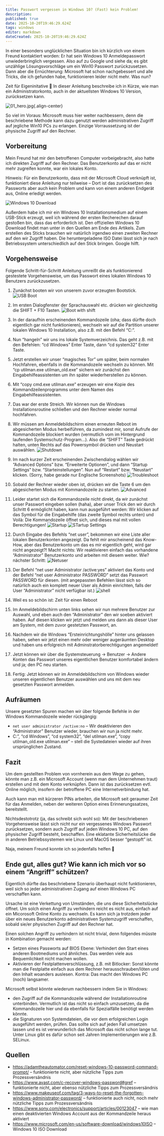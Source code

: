 ```yaml
---
title: Passwort vergessen in Windows 10? (Fast) kein Problem!
description: 
published: true
date: 2025-10-20T19:46:29.624Z
tags: windows
editor: markdown
dateCreated: 2025-10-20T19:46:29.624Z
---
```


In einer besonders unglücklichen Situation bin ich kürzlich von einem Freund kontaktiert worden: 
Er hat sein Windows 10 Anmeldepasswort unwiederbringlich vergessen.
Also auf zu Google und siehe da; es gibt unzählige Lösungsvorschläge um ein Win10 Passwort zurückzusetzen. 
Dann aber die Ernüchterung: Microsoft hat schon nachgebessert und alle Tricks, die ich gefunden habe, funktionieren leider nicht mehr. Was nun?

Zeit für Eigeninitative 🙂 In dieser Anleitung beschreibe ich in Kürze, wie man ein Administratorkonto, auch in der aktuellsten Windows 10 Version, zurücksetzen kann.

![01_hero.jpg](/assets/windows/windows10-password-reset/01_hero.jpg){.align-center}

So viel im Voraus: Microsoft muss hier weiter nachbessern, denn die beschriebene Methode kann dazu genutzt werden administrativen Zugriff auf jegliche Win10 PCs zu erlangen. Einzige Vorraussetzung ist der 
physische Zugriff auf den Rechner.

## Vorbereitung

Mein Freund hat mir den betroffenen Computer vorbeigebracht, also hatte ich direkten Zugriff auf den Rechner.
Das Benutzerkonto auf das er nicht mehr zugreifen konnte, war ein lokales Konto.

Hinweis: Für ein Benutzerkonto, dass mit der Microsoft Cloud verknüpft ist, funktioniert diese Anleitung 
nur teilweise – Dort ist das zurücksetzen des Passworts aber auch kein Problem und kann von einem 
anderen Endgerät aus, Online erledigt werden.

![Windows 10 Download](/assets/windows/windows10-password-reset/02_win10down.webp)

Außerdem habe ich mir ein Windows 10 Installationsmedium auf einem USB-Stick erzeugt, 
weil ich während der ersten Recherechen darauf gestoßen bin, dass das erforderlich ist. 
Den offiziellen Windows 10 Download findet man unter in den Quellen am Ende des Artikels. 
Zum erstellen des Sticks brauchen wir natürlich irgendwo einen zweiten Rechner auf den wir Zugriff haben. 
Die heruntergeladene ISO Datei lässt sich je nach Betriebssystem unterschiedlich auf den Stick bringen. 
Google hilft.

## Vorgehensweise

Folgende Schritt-für-Schritt Anleitung umreißt die als funktionierend gestestete Vorgehensweise, 
um das Passwort eines lokalen Windows 10 Benutzers zurückzusetzen.

1. Zunächst booten wir von unserem zuvor erzeugten Bootstick.
![USB Boot](/assets/windows/windows10-password-reset/03_01_boot_img.webp)

2. Im ersten Dialogfenster der Sprachauswahl etc. drücken wir gleichzeitig die SHIFT + F10 Tasten.
![Boot with shift](/assets/windows/windows10-password-reset/04_02_boot_shift.webp)

3. In der daraufhin erscheinenden Kommandozeile (oha; dass dürfte doch eigentlich gar nicht funktionieren), 
wechseln wir auf die Partition unserer lokalen Windows 10 Installation, also z.B. mit den Befehl “C:”.

4. Nun “hangeln” wir uns ins lokale Systemverzeichnis. Das geht z.B. mit den Befehlen: 
“cd Windows” Enter Taste, dann “cd system32” Enter Taste.

5. Jetzt erstellen wir unser “magisches Tor” um später, beim normalen Hochfahren, 
ebenfalls in die Kommandozeile wechseln zu können. Mit “cp utilman.exe utilman_old.exe” 
sichern wir zunächst den Eingabehilfeassistenten um ihn später wiederherstellen zu können.

6. Mit “copy cmd.exe utilman.exe” erzeugen wir eine Kopie des Kommandzeilenprogramms 
unter dem Namen des Eingabehilfeassistenten.

7. Das war der erste Streich. Wir können nun die Windows Installationsroutine schließen und den 
Rechner wieder normal hochfahren.

8. Wir müssen am Anmeldebildschirm einen erneuten Reboot im abgesicherten Modus herbeiführen, 
da zumindest mir, sonst Aufrufe der Kommandozeile blockiert wurden (vermutlich vom im Hintergrund laufenden 
Systemschutz-Program…). Also die “SHIFT” Taste gedrückt halten, unten Rechts auf das Powersymbol drücken und 
Neustart auswählen.
![Shutdown](/assets/windows/windows10-password-reset/05_07_down.webp)

9. Im nach kurzer Zeit erscheinenden Zwischendialog wählen wir “Advanced Options” bzw. 
“Erweiterte Optionen”, und dann “Startup Settings” bzw. “Starteinstellungen”. Nun auf “Restart” 
bzw. “Neustart” klicken. (Sorry, habe gerade nur Englische Screenshots)
![Troubleshoot](/assets/windows/windows10-password-reset/06_08_troubleshoot.webp)

10. Sobald der Rechner wieder oben ist, drücken wir die Taste 6 um den abgesicherten Modus mit Kommandozeile zu starten.
![Advanced](/assets/windows/windows10-password-reset/07_09_advanced.webp)

11. Leider startet sich die Kommandozeile nicht direkt, da wir zunächst unser Passwort eingeben sollen (haha), 
aber unser Trick den wir durch Schritt 6 ermöglicht haben, kann nun ausgeführt werden: 
Wir klicken auf das Symbol für die Eingabehilfe (das zweite Symbol rechts unten) und Voilà: 
Die Kommandozeile öffnet sich, und dieses mal mit vollen Berechtigungen!
![Startup](/assets/windows/windows10-password-reset/08_10_startup.webp)
![STartup Settings](/assets/windows/windows10-password-reset/09_11_startup_settings.webp)

12. Durch Eingabe des Befehls “net user”, bekommen wir eine Liste aller lokalen Benutzerkonten angezeigt. 
Da fehlt mir anscheinend das Know-How, aber das Benutzerkonto um das es mir eigentlich geht, 
wird gar nicht angezeigt?! Macht nichts: Wir reaktivieren einfach das vorhandene “Administrator” 
Benutzerkonto und arbeiten mit diesem weiter. Wie? nächster Schritt:
![Netuser](/assets/windows/windows10-password-reset/10_12_netuser.webp)

13. Der Befehl “net user Administrator /active:yes” aktiviert das Konto und der Befehl 
“net user Administrator PASSWORD” setzt das Passwort PASSWORD für diesen. (mit angepassten Befehlen 
lässt sich so natürlich auch ein komplett neuer User als Admin einrichten, falls der User “Administrator” 
nicht verfügbar ist.)
![shell](/assets/windows/windows10-password-reset/11_13_cmd.webp)

14. Weil es so schön ist: Zeit für einen Reboot

15. Im Anmeldebildschirm unten links sehen wir nun mehrere Benutzer zur Auswahl, 
und eben auch den “Administrator” den wir soeben aktiviert haben. Auf diesen klicken wir 
jetzt und melden uns dann als dieser User am System, mit dem zuvor gestetzten Passwort, an.

16. Nachdem wir die Windows “Ersteinrichtungshölle” hinter uns gelassen haben, sehen wir jetzt 
einen mehr oder weniger augeräumten Desktop und haben uns erfolgreich mit 
Adminstratorberechtigungen angemeldet!

17. Jetzt können wir über die Systemsteuerung -> Benutzer -> Andere Konten das Passwort unseres 
eigentlichen Benutzer komfortabel ändern und ja; den PC neu starten.

18. Fertig: Jetzt können wir im Anmeldebildschirm von Windows wieder unseren eigentlichen Benutzer 
auswählen und uns mit dem neu gesetzten Passwort anmelden.

## Aufräumen

Unsere gesetzten Spuren machen wir über folgende Befehle in der Windows Kommandozeile wieder rückgängig:

- ```net user administrator /active:no``` – Wir deaktivieren den “Administrator” Benutzer wieder, brauchen wir nun ja nicht mehr.
- C:”, “cd Windows”, “cd system32”, “del utilman.exe”, “copy utilman_old.exe utilman.exe” – stell die Systedateien wieder auf ihren ursprünglichen Zustand.

## Fazit

Um dem gestellten Problem von vornherein aus dem Wege zu gehen, könnte man z.B. ein Microsoft Account 
(wenn man dem Unternehmen traut) erstellen und mit dem Konto verknüpfen. Dann ist das zurücksetzen evtl. 
Online möglich, insofern der betroffene PC eine Internetverbindung hat.

Auch kann man mit kürzeren PINs arbeiten, die Microsoft seit geraumer Zeit für das Anmelden, 
neben der weiteren Option eines Erinnerungssatzes, bereitstellt.

Nichtsdestotrotz (ja, das schreibt sich wohl so): Mit der beschriebenen Vorgehensweise 
lässt sich nicht nur ein vergessenes Windows Passwort zurücksetzen, sondern auch Zugriff auf 
jeden Windows 10 PC, auf den physischer Zugriff besteht, beschaffen. Eine eklatante Sicherheitslücke die 
in anderen Betriebssystemen wie Linux und MacOS besser “gestopft” ist.

Naja, meinem Freund konnte ich so jedenfalls helfen 🙂

## Ende gut, alles gut? Wie kann ich mich vor so einem “Angriff” schützen?

Eigentlich dürfte das beschriebene Szenario überhaupt nicht funktionieren, 
weil sich so jeder administrativen Zugang auf einen Windows PC verschaffen kann.

Ursache ist eine Verkettung von Umständen, die uns diese Sicherheitslücke öffnet. 
Um solch einen Angriff zu verhindern reicht es nicht aus, einfach auf ein Micorosoft 
Online Konto zu wechseln. Es kann sich ja trotzdem jeder über ein neues Benutzerkonto 
administrativen Systemzugriff verschaffen, sobald sie/er physischen Zugriff auf den Rechner hat.

Einen solchen Angriff zu verhindern ist nicht trivial, denn folgendes müsste in Kombination gemacht werden:

- Setzen eines Passworts auf BIOS Ebene: Verhindert den Start eines anderen Bootmediums und ähnliches. Das werden viele aus Bequemlichkeit nicht machen wollen.
- Aktivieren der Festplattenverschlüssung, z.B. mit Bitlocker: Sonst könnte man die Festplatte einfach aus dem Rechner herausschrauben/löten und den Inhalt woanders auslesen. Kontra: Das macht den Windows PC (noch) langsamer.

Microsoft selbst könnte wiederum nachbessern indem Sie in Windows:

- den Zugriff auf die Kommandozeile während der Installationroutine unterbinden. Vermutlich ist das nicht so einfach umzusetzen, da die Kommandozeile hier und da ebenfalls für Spezialfälle benötigt werden könnte.
- die Signaturen von Systemdateien, die vor dem erfolgreichen Login ausgeführt werden, prüfen. Das sollte sich auf jeden Fall umsetzen lassen und es ist verwunderlich das Microsoft das nicht schon lange tut. Unter Linux gibt es dafür schon seit Jahren Implementierungen wie z.B. SELinux.

## Quellen

- https://adamtheautomator.com/reset-windows-10-password-command-prompt/ – funktionierte nicht, aber nützliche Tipps zum Prozessversändnis
- https://www.avast.com/c-recover-windows-password#gref – funktionierte nicht, aber ebenso nützliche Tipps zum Prozessversändnis
- https://www.makeuseof.com/tag/3-ways-to-reset-the-forgotten-windows-administrator-password/ – funktionierte auch nicht, noch mehr nützliche Tipps zum Prozessversändnis
- https://www.sony.com/electronics/support/articles/00123047 – wie man einen deaktivierten Windows Account aus der Kommandzeile heraus aktiviert
- https://www.microsoft.com/en-us/software-download/windows10ISO – Windows 10 ISO Download